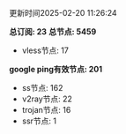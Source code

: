 更新时间2025-02-20 11:26:24

**总订阅: 23**
**总节点: 5459**
- vless节点: 17

**google ping有效节点: 201**
- ss节点: 162
- v2ray节点: 22
- trojan节点: 16
- ssr节点: 1
